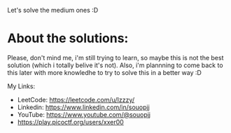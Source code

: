 Let's solve the medium ones :D 

# About the solutions: 
Please, don't mind me, i'm still trying to learn, so maybe this is not the best solution (which i totally belive it's not). Also, i'm plannning to come back to this later with more knowledhe to try to solve this in a better way :D

My Links:
- LeetCode: https://leetcode.com/u/Izzzy/
- Linkedin:  https://www.linkedin.com/in/souopjj
- YouTube: https://www.youtube.com/@souopjj
- https://play.picoctf.org/users/xxer00